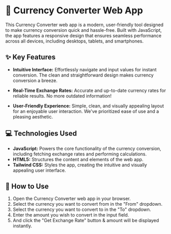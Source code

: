 # 💱 Currency Converter Web App

This Currency Converter web app is a modern, user-friendly tool designed to make currency conversion quick and hassle-free. Built with JavaScript, the app features a responsive design that ensures seamless performance across all devices, including desktops, tablets, and smartphones.

## ✨ Key Features

*   **Intuitive Interface:** Effortlessly navigate and input values for instant conversion.  The clean and straightforward design makes currency conversion a breeze.
*   **Real-Time Exchange Rates:** Accurate and up-to-date currency rates for reliable results.  No more outdated information!

*   **User-Friendly Experience:** Simple, clean, and visually appealing layout for an enjoyable user interaction.  We've prioritized ease of use and a pleasing aesthetic.

## 💻 Technologies Used

*   **JavaScript:** Powers the core functionality of the currency conversion, including fetching exchange rates and performing calculations.
*   **HTML5:** Structures the content and elements of the web app.
*   **Tailwind CSS:** Styles the app, creating the intuitive and visually appealing user interface.  

## 🚀 How to Use

1.  Open the Currency Converter web app in your browser.
2.  Select the currency you want to convert from in the "From" dropdown.
3.  Select the currency you want to convert to in the "To" dropdown.
4.  Enter the amount you wish to convert in the input field.
5.  And click the "Get Exchange Rate" button & amount will be displayed instantly.


